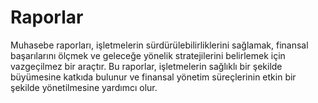 # Raporlar

Muhasebe raporları, işletmelerin sürdürülebilirliklerini sağlamak, finansal başarılarını ölçmek ve geleceğe yönelik stratejilerini belirlemek için vazgeçilmez bir araçtır. Bu raporlar, işletmelerin sağlıklı bir şekilde büyümesine katkıda bulunur ve finansal yönetim süreçlerinin etkin bir şekilde yönetilmesine yardımcı olur.
